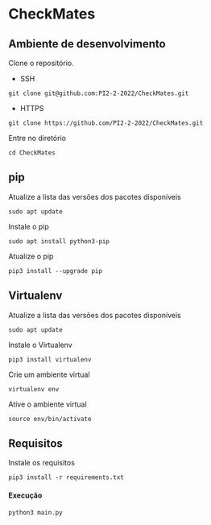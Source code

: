 # CheckMates

## Ambiente de desenvolvimento

Clone o repositório.

- SSH
```
git clone git@github.com:PI2-2-2022/CheckMates.git
```

- HTTPS
```
git clone https://github.com/PI2-2-2022/CheckMates.git
```

Entre no diretório
```
cd CheckMates
```

## pip

Atualize a lista das versões dos pacotes disponíveis

```
sudo apt update
```

Instale o pip
```
sudo apt install python3-pip
```

Atualize o pip
```
pip3 install --upgrade pip
```

## Virtualenv

Atualize a lista das versões dos pacotes disponíveis

```
sudo apt update
```

Instale o Virtualenv

```
pip3 install virtualenv
```

Crie um ambiente virtual

```
virtualenv env
```

Ative o ambiente virtual
```
source env/bin/activate
```

## Requisitos

Instale os requisitos
```
pip3 install -r requirements.txt
```

#### Execução

```
python3 main.py
```
